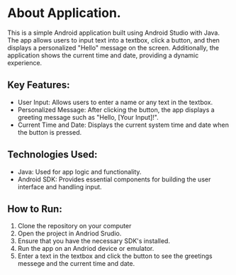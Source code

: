 # About Application.
This is a simple Android application built using Android Studio with Java. The app allows users to input text into a textbox, click a button, and then displays a personalized "Hello" message on the screen. Additionally, the application shows the current time and date, providing a dynamic experience.

## Key Features: 

+ User Input: Allows users to enter a name or any text in the textbox.
+ Personalized Message: After clicking the button, the app displays a greeting message such as "Hello, [Your Input]!".
+ Current Time and Date: Displays the current system time and date when the button is pressed.

## Technologies Used:
+ Java: Used for app logic and functionality.
+ Android SDK: Provides essential components for building the user interface and handling input.


## How to Run:
1. Clone the repository on your computer
2. Open the project in Andriod Srudio.
3. Ensure that you have the necessary SDK's installed.
4. Run the app on an Andriod device or emulator.
5. Enter a text in the textbox and click the button to see the greetings messege and the current time and date.


